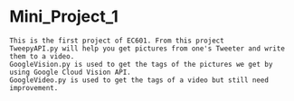 # Mini_Project_1
    This is the first project of EC601. From this project
    TweepyAPI.py will help you get pictures from one's Tweeter and write them to a video.
    GoogleVision.py is used to get the tags of the pictures we get by using Google Cloud Vision API.
    GoogleVideo.py is used to get the tags of a video but still need improvement.
